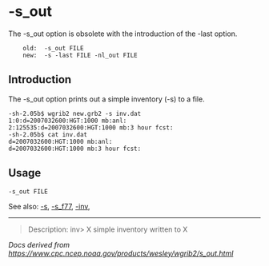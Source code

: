 # -s_out

The -s_out option is obsolete with the introduction of the
-last option.

```
    old:  -s_out FILE
    new:  -s -last FILE -nl_out FILE
```

## Introduction

The -s_out option prints out a simple inventory (-s) to a file.

```
-sh-2.05b$ wgrib2 new.grb2 -s inv.dat
1:0:d=2007032600:HGT:1000 mb:anl:
2:125535:d=2007032600:HGT:1000 mb:3 hour fcst:
-sh-2.05b$ cat inv.dat
d=2007032600:HGT:1000 mb:anl:
d=2007032600:HGT:1000 mb:3 hour fcst:
```

## Usage

```
-s_out FILE
```

See also: [-s](./s.md),
[-s_f77](./s_f77.md),
[-inv](./inv.md),

---

> Description: inv> X simple inventory written to X

_Docs derived from <https://www.cpc.ncep.noaa.gov/products/wesley/wgrib2/s_out.html>_
